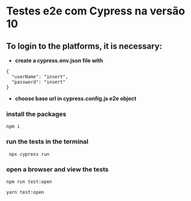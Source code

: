 # Testes e2e com Cypress na versão 10

## To login to the platforms, it is necessary:

- **create a cypress.env.json file with**
```
{
  "userName": "insert",
  "password": "insert"
} 
```

- **choose base url in cypress.config.js e2e object**

### install the packages 
```
npm i
```

### run the tests in the terminal
```
 npx cypress run
```

### open a browser and view the tests
```
npm run test:open
```
```
yarn test:open
```
